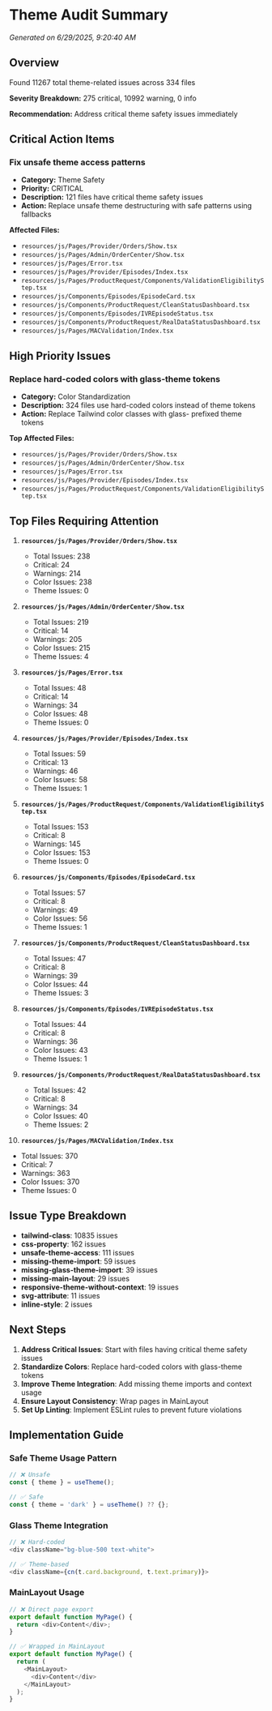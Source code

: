 # Theme Audit Summary

*Generated on 6/29/2025, 9:20:40 AM*

## Overview

Found 11267 total theme-related issues across 334 files

**Severity Breakdown:** 275 critical, 10992 warning, 0 info

**Recommendation:** Address critical theme safety issues immediately

## Critical Action Items


### Fix unsafe theme access patterns
- **Category:** Theme Safety
- **Priority:** CRITICAL
- **Description:** 121 files have critical theme safety issues
- **Action:** Replace unsafe theme destructuring with safe patterns using fallbacks

**Affected Files:**
- `resources/js/Pages/Provider/Orders/Show.tsx`
- `resources/js/Pages/Admin/OrderCenter/Show.tsx`
- `resources/js/Pages/Error.tsx`
- `resources/js/Pages/Provider/Episodes/Index.tsx`
- `resources/js/Pages/ProductRequest/Components/ValidationEligibilityStep.tsx`
- `resources/js/Components/Episodes/EpisodeCard.tsx`
- `resources/js/Components/ProductRequest/CleanStatusDashboard.tsx`
- `resources/js/Components/Episodes/IVREpisodeStatus.tsx`
- `resources/js/Components/ProductRequest/RealDataStatusDashboard.tsx`
- `resources/js/Pages/MACValidation/Index.tsx`


## High Priority Issues


### Replace hard-coded colors with glass-theme tokens
- **Category:** Color Standardization
- **Description:** 324 files use hard-coded colors instead of theme tokens
- **Action:** Replace Tailwind color classes with glass- prefixed theme tokens

**Top Affected Files:**
- `resources/js/Pages/Provider/Orders/Show.tsx`
- `resources/js/Pages/Admin/OrderCenter/Show.tsx`
- `resources/js/Pages/Error.tsx`
- `resources/js/Pages/Provider/Episodes/Index.tsx`
- `resources/js/Pages/ProductRequest/Components/ValidationEligibilityStep.tsx`


## Top Files Requiring Attention


1. **`resources/js/Pages/Provider/Orders/Show.tsx`**
   - Total Issues: 238
   - Critical: 24
   - Warnings: 214
   - Color Issues: 238
   - Theme Issues: 0


2. **`resources/js/Pages/Admin/OrderCenter/Show.tsx`**
   - Total Issues: 219
   - Critical: 14
   - Warnings: 205
   - Color Issues: 215
   - Theme Issues: 4


3. **`resources/js/Pages/Error.tsx`**
   - Total Issues: 48
   - Critical: 14
   - Warnings: 34
   - Color Issues: 48
   - Theme Issues: 0


4. **`resources/js/Pages/Provider/Episodes/Index.tsx`**
   - Total Issues: 59
   - Critical: 13
   - Warnings: 46
   - Color Issues: 58
   - Theme Issues: 1


5. **`resources/js/Pages/ProductRequest/Components/ValidationEligibilityStep.tsx`**
   - Total Issues: 153
   - Critical: 8
   - Warnings: 145
   - Color Issues: 153
   - Theme Issues: 0


6. **`resources/js/Components/Episodes/EpisodeCard.tsx`**
   - Total Issues: 57
   - Critical: 8
   - Warnings: 49
   - Color Issues: 56
   - Theme Issues: 1


7. **`resources/js/Components/ProductRequest/CleanStatusDashboard.tsx`**
   - Total Issues: 47
   - Critical: 8
   - Warnings: 39
   - Color Issues: 44
   - Theme Issues: 3


8. **`resources/js/Components/Episodes/IVREpisodeStatus.tsx`**
   - Total Issues: 44
   - Critical: 8
   - Warnings: 36
   - Color Issues: 43
   - Theme Issues: 1


9. **`resources/js/Components/ProductRequest/RealDataStatusDashboard.tsx`**
   - Total Issues: 42
   - Critical: 8
   - Warnings: 34
   - Color Issues: 40
   - Theme Issues: 2


10. **`resources/js/Pages/MACValidation/Index.tsx`**
   - Total Issues: 370
   - Critical: 7
   - Warnings: 363
   - Color Issues: 370
   - Theme Issues: 0


## Issue Type Breakdown

- **tailwind-class**: 10835 issues
- **css-property**: 162 issues
- **unsafe-theme-access**: 111 issues
- **missing-theme-import**: 59 issues
- **missing-glass-theme-import**: 39 issues
- **missing-main-layout**: 29 issues
- **responsive-theme-without-context**: 19 issues
- **svg-attribute**: 11 issues
- **inline-style**: 2 issues

## Next Steps

1. **Address Critical Issues**: Start with files having critical theme safety issues
2. **Standardize Colors**: Replace hard-coded colors with glass-theme tokens
3. **Improve Theme Integration**: Add missing theme imports and context usage
4. **Ensure Layout Consistency**: Wrap pages in MainLayout
5. **Set Up Linting**: Implement ESLint rules to prevent future violations

## Implementation Guide

### Safe Theme Usage Pattern
```typescript
// ❌ Unsafe
const { theme } = useTheme();

// ✅ Safe
const { theme = 'dark' } = useTheme() ?? {};
```

### Glass Theme Integration
```typescript
// ❌ Hard-coded
<div className="bg-blue-500 text-white">

// ✅ Theme-based
<div className={cn(t.card.background, t.text.primary)}>
```

### MainLayout Usage
```typescript
// ❌ Direct page export
export default function MyPage() {
  return <div>Content</div>;
}

// ✅ Wrapped in MainLayout
export default function MyPage() {
  return (
    <MainLayout>
      <div>Content</div>
    </MainLayout>
  );
}
```
